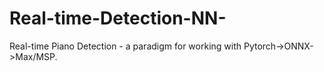 # Real-time-Detection-NN-
Real-time Piano Detection - a paradigm for working with Pytorch->ONNX->Max/MSP.
